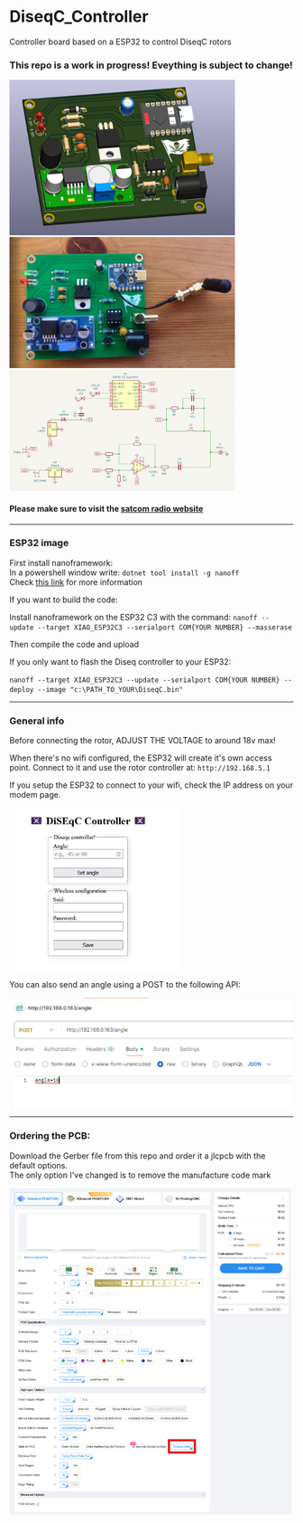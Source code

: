 # DiseqC_Controller
Controller board based on a ESP32 to control DiseqC rotors

### This repo is a work in progress! Eveything is subject to change!

<img src="./img/render.png" alt="render" width="400"/>

<img src="./img/built.png" alt="built" width="400"/>

<img src="./img/circuit.png" alt="built" width="400"/>

#### Please make sure to visit the [satcom radio website](https://satcomradio.github.io/)


----

### ESP32 image

First install nanoframework:  
In a powershell window write: `dotnet tool install -g nanoff`  
Check [this link](https://github.com/nanoframework/nanoFirmwareFlasher) for more information

If you want to build the code:  

Install nanoframework on the ESP32 C3 with the command:
`nanoff --update --target XIAO_ESP32C3 --serialport COM{YOUR NUMBER} --masserase`  

Then compile the code and upload  

If you only want to flash the Diseq controller to your ESP32:  

`nanoff --target XIAO_ESP32C3 --update --serialport COM{YOUR NUMBER} --deploy --image "c:\PATH_TO_YOUR\DiseqC.bin"`  

----

### General info

Before connecting the rotor, ADJUST THE VOLTAGE to around 18v max!

When there's no wifi configured, the ESP32 will create it's own access point. Connect to it and use the rotor controller at:
`http://192.168.5.1`

If you setup the ESP32 to connect to your wifi, check the IP address on your modem page.

<img src="./img/website.png" alt="website" width="300"/>

You can also send an angle using a POST to the following API:

<img src="./img/api.png" alt="website" width="600"/>

----

### Ordering the PCB:

Download the Gerber file from this repo and order it a jlcpcb with the default options.  
The only option I've changed is to remove the manufacture code mark

<img src="./img/jlcpcb.png" alt="jlcpcb" width="500"/>